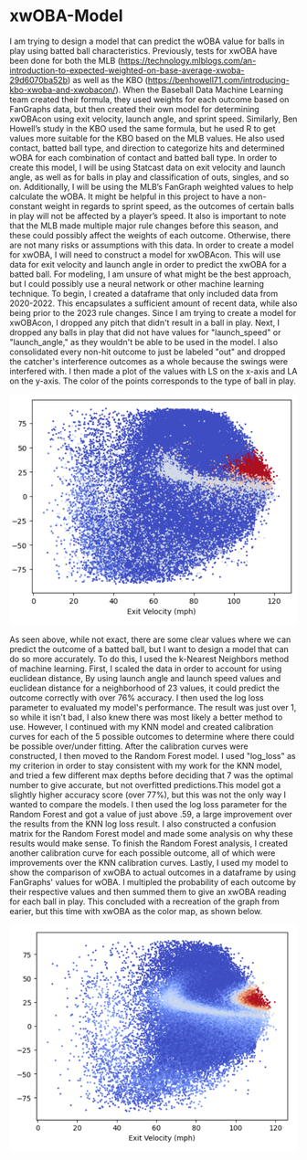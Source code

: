 # xwOBA-Model

I am trying to design a model that can predict the wOBA value for balls in play using batted ball characteristics. Previously, tests for xwOBA have been done for both the MLB (https://technology.mlblogs.com/an-introduction-to-expected-weighted-on-base-average-xwoba-29d6070ba52b) as well as the KBO (https://benhowell71.com/introducing-kbo-xwoba-and-xwobacon/). When the Baseball Data Machine Learning team created their formula, they used weights for each outcome based on FanGraphs data, but then created their own model for determining xwOBAcon using exit velocity, launch angle, and sprint speed. Similarly, Ben Howell’s study in the KBO used the same formula, but he used R to get values more suitable for the KBO based on the MLB values. He also used contact, batted ball type, and direction to categorize hits and determined wOBA for each combination of contact and batted ball type.
In order to create this model, I will be using Statcast data on exit velocity and launch angle, as well as for balls in play and classification of outs, singles, and so on. Additionally, I will be using the MLB’s FanGraph weighted values to help calculate the wOBA. 
It might be helpful in this project to have a non-constant weight in regards to sprint speed, as the outcomes of certain balls in play will not be affected by a player’s speed. It also is important to note that the MLB made multiple major rule changes before this season, and these could possibly affect the weights of each outcome. Otherwise, there are not many risks or assumptions with this data. 
In order to create a model for xwOBA, I will need to construct a model for xwOBAcon. This will use data for exit velocity and launch angle in order to predict the xwOBA for a batted ball. For modeling, I am unsure of what might be the best approach, but I could possibly use a neural network or other machine learning technique.
To begin, I created a dataframe that only included data from 2020-2022. This encapsulates a sufficient amount of recent data, while also being prior to the 2023 rule changes. Since I am trying to create a model for xwOBAcon, I dropped any pitch that didn't result in a ball in play. Next, I dropped any balls in play that did not have values for "launch_speed" or "launch_angle," as they wouldn't be able to be used in the model. I also consolidated every non-hit outcome to just be labeled "out" and dropped the catcher's interference outcomes as a whole because the swings were interfered with. I then made a plot of the values with LS on the x-axis and LA on the y-axis. The color of the points corresponds to the type of ball in play.

![](Initial_Graph.png)

As seen above, while not exact, there are some clear values where we can predict the outcome of a batted ball, but I want to design a model that can do so more accurately. To do this, I used the k-Nearest Neighbors method of machine learning. First, I scaled the data in order to account for using euclidean distance, By using launch angle and launch speed values and euclidean distance for a neighborhood of 23 values, it could predict the outcome correctly with over 76% accuracy.
I then used the log loss parameter to evaluated my model's performance. The result was just over 1, so while it isn't bad, I also knew there was most likely a better method to use. However, I continued with my KNN model and created calibration curves for each of the 5 possible outcomes to determine where there could be possible over/under fitting.
After the calibration curves were constructed, I then moved to the Random Forest model. I used "log_loss" as my criterion in order to stay consistent with my work for the KNN model, and tried a few different max depths before deciding that 7 was the optimal number to give accurate, but not overfitted predictions.This model got a slightly higher accuracy score (over 77%), but this was not the only way I wanted to compare the models. I then used the log loss parameter for the Random Forest and got a value of just above .59, a large improvement over the results from the KNN log loss result. I also constructed a confusion matrix for the Random Forest model and made some analysis on why these results would make sense. To finish the Random Forest analysis, I created another calibration curve for each possible outcome, all of which were improvements over the KNN calibration curves. 
Lastly, I used my model to show the comparison of xwOBA to actual outcomes in a dataframe by using FanGraphs' values for wOBA. I multipled the probability of each outcome by their respective values and then summed them to give an xwOBA reading for each ball in play. This concluded with a recreation of the graph from earier, but this time with xwOBA as the color map, as shown below.

![](xwOBA_Graph.png)